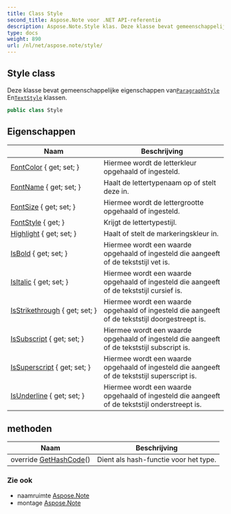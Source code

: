 ```yaml
---
title: Class Style
second_title: Aspose.Note voor .NET API-referentie
description: Aspose.Note.Style klas. Deze klasse bevat gemeenschappelijke eigenschappen vanParagraphStyle EnTextStyle klassen.
type: docs
weight: 890
url: /nl/net/aspose.note/style/
---
```

## Style class

Deze klasse bevat gemeenschappelijke eigenschappen van[`ParagraphStyle`](../paragraphstyle/) En[`TextStyle`](../textstyle/) klassen.

```csharp
public class Style
```

## Eigenschappen

| Naam | Beschrijving |
| --- | --- |
| [FontColor](../../aspose.note/style/fontcolor/) { get; set; } | Hiermee wordt de letterkleur opgehaald of ingesteld. |
| [FontName](../../aspose.note/style/fontname/) { get; set; } | Haalt de lettertypenaam op of stelt deze in. |
| [FontSize](../../aspose.note/style/fontsize/) { get; set; } | Hiermee wordt de lettergrootte opgehaald of ingesteld. |
| [FontStyle](../../aspose.note/style/fontstyle/) { get; } | Krijgt de lettertypestijl. |
| [Highlight](../../aspose.note/style/highlight/) { get; set; } | Haalt of stelt de markeringskleur in. |
| [IsBold](../../aspose.note/style/isbold/) { get; set; } | Hiermee wordt een waarde opgehaald of ingesteld die aangeeft of de tekststijl vet is. |
| [IsItalic](../../aspose.note/style/isitalic/) { get; set; } | Hiermee wordt een waarde opgehaald of ingesteld die aangeeft of de tekststijl cursief is. |
| [IsStrikethrough](../../aspose.note/style/isstrikethrough/) { get; set; } | Hiermee wordt een waarde opgehaald of ingesteld die aangeeft of de tekststijl doorgestreept is. |
| [IsSubscript](../../aspose.note/style/issubscript/) { get; set; } | Hiermee wordt een waarde opgehaald of ingesteld die aangeeft of de tekststijl subscript is. |
| [IsSuperscript](../../aspose.note/style/issuperscript/) { get; set; } | Hiermee wordt een waarde opgehaald of ingesteld die aangeeft of de tekststijl superscript is. |
| [IsUnderline](../../aspose.note/style/isunderline/) { get; set; } | Hiermee wordt een waarde opgehaald of ingesteld die aangeeft of de tekststijl onderstreept is. |

## methoden

| Naam | Beschrijving |
| --- | --- |
| override [GetHashCode](../../aspose.note/style/gethashcode/)() | Dient als hash-functie voor het type. |

### Zie ook

* naamruimte [Aspose.Note](../../aspose.note/)
* montage [Aspose.Note](../../)


